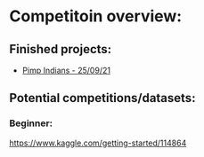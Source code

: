 # Competitoin overview:
## Finished projects:
- [Pimp Indians - 25/09/21](https://github.com/Evnsn/Kaggle/tree/main/Kaggle/Competitions/Pima%20Indians)

## Potential competitions/datasets:
### Beginner:
https://www.kaggle.com/getting-started/114864
